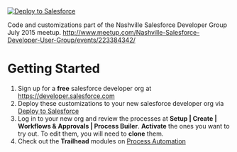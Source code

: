 <a href="https://githubsfdeploy.herokuapp.com?owner=douglascayers&repo=sfdc-summer-of-trailhead-2015">
  <img alt="Deploy to Salesforce"
       src="https://raw.githubusercontent.com/afawcett/githubsfdeploy/master/src/main/webapp/resources/img/deploy.png">
</a>

Code and customizations part of the Nashville Salesforce Developer Group July 2015 meetup.
http://www.meetup.com/Nashville-Salesforce-Developer-User-Group/events/223384342/

Getting Started
===============
1. Sign up for a **free** salesforce developer org at https://developer.salesforce.com
2. Deploy these customizations to your new salesforce developer org via [Deploy to Salesforce](https://githubsfdeploy.herokuapp.com?owner=douglascayers&repo=sfdc-summer-of-trailhead-2015)
3. Log in to your new org and review the processes at **Setup | Create | Workflows & Approvals | Process Builer**. **Activate** the ones you want to try out. To edit them, you will need to **clone** them.
4. Check out the **Trailhead** modules on [Process Automation](https://developer.salesforce.com/trailhead/module/business_process_automation)
